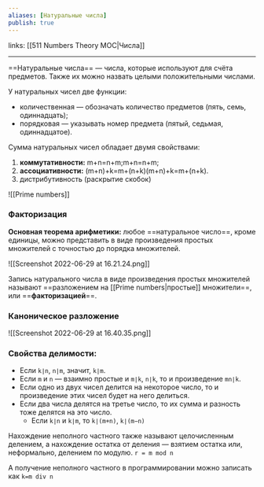 ```yaml
---
aliases: [Натуральные числа]
publish: true
---
```

links: [[511 Numbers Theory MOC|Числа]]

---

==Натуральные числа== — числа, которые используют для счёта предметов. Также их можно назвать целыми положительными числами.

У натуральных чисел две функции:
- количественная — обозначать количество предметов (пять, семь, одиннадцать);
- порядковая — указывать номер предмета (пятый, седьмая, одиннадцатое).


Сумма натуральных чисел обладает двумя свойствами: 
1) **коммутативности:** m+n=n+m;m+n=n+m;
2) **ассоциативности:** (m+n)+k=m+(n+k)(m+n)+k=m+(n+k).
3) дистрибутивность (раскрытие скобок)


![[Prime numbers]]


### Факторизация
**Основная теорема арифметики:** любое ==натуральное число==, кроме единицы, можно представить в виде произведения простых множителей с точностью до порядка множителей.

![[Screenshot 2022-06-29 at 16.21.24.png]]

Запись натурального числа в виде произведения простых множителей называют ==разложением на [[Prime numbers|простые]] множители==, или ==**факторизацией**==.


### Каноническое разложение
![[Screenshot 2022-06-29 at 16.40.35.png]]




### Свойства делимости:
- Если `k∣n`, `n∣m`, значит, `k∣m`. 
- Если `m` и `n` — взаимно простые и `m∣k`, `n∣k`, то и произведение `mn∣k`.
- Если одно из двух чисел делится на некоторое число, то и произведение этих чисел будет на него делиться.
- Если два числа делятся на третье число, то их сумма и разность тоже делятся на это число.
	- Если `k∣n` и `k∣m`, то `k∣(m+n)`, `k∣(m−n)`



Нахождение неполного частного также называют целочисленным делением, а нахождение остатка от деления — взятием остатка или, неформально, делением по модулю.
`r = m mod n`

А получение неполного частного в программировании можно записать как 
`k=m div n`

